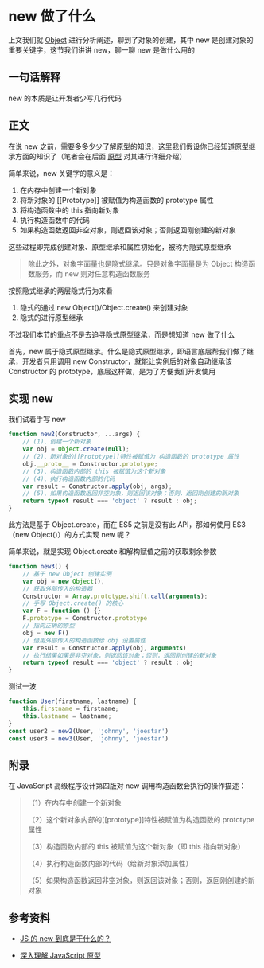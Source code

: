 # new 做了什么

上文我们就 [Object](./Object.md) 进行分析阐述，聊到了对象的创建，其中 new 是创建对象的重要关键字，这节我们讲讲 new，聊一聊 new 是做什么用的

## 一句话解释

new 的本质是让开发者少写几行代码

## 正文

在说 new 之前，需要多多少少了解原型的知识，这里我们假设你已经知道原型继承方面的知识了（笔者会在后面 [原型](./原型.md) 对其进行详细介绍）

简单来说，new 关键字的意义是：

1. 在内存中创建一个新对象
2. 将新对象的 [[Prototype]] 被赋值为构造函数的 prototype 属性
3. 将构造函数中的 this 指向新对象
3. 执行构造函数中的代码
3. 如果构造函数返回非空对象，则返回该对象；否则返回刚创建的新对象

这些过程即完成创建对象、原型继承和属性初始化，被称为隐式原型继承

> 除此之外，对象字面量也是隐式继承。只是对象字面量是为 Object 构造函数服务，而 new 则对任意构造函数服务

按照隐式继承的两层隐式行为来看

1. 隐式的通过 new Object()/Object.create() 来创建对象
2. 隐式的进行原型继承

不过我们本节的重点不是去追寻隐式原型继承，而是想知道 new 做了什么

首先，new 属于隐式原型继承。什么是隐式原型继承，即语言底层帮我们做了继承，开发者只用调用 new Constructor，就能让实例后的对象自动继承该 Constructor 的 prototype，底层这样做，是为了方便我们开发使用

## 实现 new

我们试着手写 new

```javascript
function new2(Constructor, ...args) {
    // (1)、创建一个新对象
    var obj = Object.create(null);
    // (2)、新对象的[[Prototype]]特性被赋值为 构造函数的 prototype 属性
    obj.__proto__ = Constructor.prototype;
    // (3)、构造函数内部的 this 被赋值为这个新对象
    // (4)、执行构造函数内部的代码
    var result = Constructor.apply(obj, args);
    // (5)、如果构造函数返回非空对象，则返回该对象；否则，返回刚创建的新对象
    return typeof result === 'object' ? result : obj;
}
```

此方法是基于 Object.create，而在 ES5 之前是没有此 API，那如何使用 ES3（new Object()）的方式实现 new 呢？

简单来说，就是实现 Object.create 和解构赋值之前的获取剩余参数

```javascript
function new3() {
    // 基于 new Object 创建实例
    var obj = new Object(),
    // 获取外部传入的构造器
    Constructor = Array.prototype.shift.call(arguments);
    // 手写 Object.create() 的核心
    var F = function () {}
    F.prototype = Constructor.prototype
    // 指向正确的原型
    obj = new F() 
    // 借用外部传入的构造函数给 obj 设置属性
    var result = Constructor.apply(obj, arguments)
    // 执行结果如果是非空对象，则返回该对象；否则，返回刚创建的新对象
    return typeof result === 'object' ? result : obj
}
```

测试一波

```javascript
function User(firstname, lastname) {
    this.firstname = firstname;
    this.lastname = lastname;
}
const user2 = new2(User, 'johnny', 'joestar')
const user3 = new3(User, 'johnny', 'joestar')
```



## 附录

在 JavaScript 高级程序设计第四版对 new 调用构造函数会执行的操作描述：

> （1）在内存中创建一个新对象
>
> （2）这个新对象内部的[[prototype]]特性被赋值为构造函数的 prototype 属性
>
> （3）构造函数内部的 this 被赋值为这个新对象（即 this 指向新对象）
>
> （4）执行构造函数内部的代码（给新对象添加属性）
>
> （5）如果构造函数返回非空对象，则返回该对象；否则，返回刚创建的新对象

## 参考资料

- [JS 的 new 到底是干什么的？](https://zhuanlan.zhihu.com/p/23987456)

- [深入理解 JavaScript 原型](https://mp.weixin.qq.com/s/1UDILezroK5wrcK-Z5bHOg)

  

